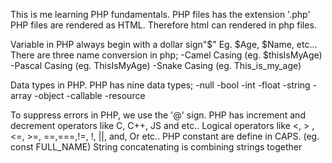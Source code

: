 This is me learning PHP fundamentals.
PHP files has the extension '.php'
PHP files are  rendered as HTML.
Therefore html can rendered in php files.

Variable in PHP always begin with a dollar sign"$"
Eg. $Age, $Name, etc...
There are three  name conversion in php;
-Camel Casing (eg. $thisIsMyAge)
-Pascal Casing (eg. ThisIsMyAge)
-Snake Casing (eg. This_is_my_age)

Data types in PHP.
PHP has nine data types;
-null
-bool
-int
-float
-string
-array
-object
-callable
-resource

To suppress errors in PHP, we use the '@' sign.
PHP has increment and decrement operators like C, C++, JS and etc..
Logical operators like <, > , <=, >=, ==,===,!=, !, ||, and, Or etc..
PHP constant are define in CAPS. (eg. const FULL_NAME)
String concatenating is combining strings together